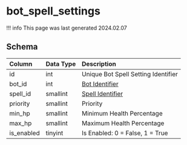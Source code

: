 # bot_spell_settings

!!! info
	This page was last generated 2024.02.07

## Schema

| Column | Data Type | Description |
| :--- | :--- | :--- |
| id | int | Unique Bot Spell Setting Identifier |
| bot_id | int | [Bot Identifier](bot_data.md) |
| spell_id | smallint | [Spell Identifier](../../schema/spells/spells_new.md) |
| priority | smallint | Priority |
| min_hp | smallint | Minimum Health Percentage |
| max_hp | smallint | Maximum Health Percentage |
| is_enabled | tinyint | Is Enabled: 0 = False, 1 = True |

